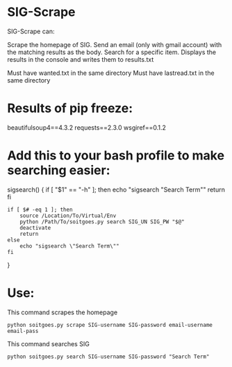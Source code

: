 SIG-Scrape
=========
SIG-Scrape can:

Scrape the homepage of SIG.  Send an email (only with gmail account) with the matching results as the body.
Search for a specific item.  Displays the results in the console and writes them to results.txt

Must have wanted.txt in the same directory
Must have lastread.txt in the same directory


Results of pip freeze:
=========
beautifulsoup4==4.3.2
requests==2.3.0
wsgiref==0.1.2

Add this to your bash profile to make searching easier:
=========
sigsearch() { 
    if [ "$1" == "-h" ]; then
        echo "sigsearch \"Search Term\""
        return
    fi
    
    if [ $# -eq 1 ]; then
        source /Location/To/Virtual/Env
        python /Path/To/soitgoes.py search SIG_UN SIG_PW "$@"
        deactivate
        return
    else
        echo "sigsearch \"Search Term\""
    fi
}

Use:
=========
This command scrapes the homepage
    
    python soitgoes.py scrape SIG-username SIG-password email-username email-pass

This command searches SIG

    python soitgoes.py search SIG-username SIG-password "Search Term"